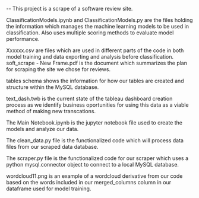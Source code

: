 
-- This project is a scrape of a software review site. 

ClassificationModels.ipynb and ClassificationModels.py are the files holding the information which manages the machine learning models to be used in classification. Also uses multiple scoring methods to evaluate model performance. 

Xxxxxx.csv are files which are used in different parts of the code in both model training and data exporting and analysis before classification.
soft_scrape - New Frame.pdf is the document which summarizes the plan for scraping the site we chose for reviews. 

tables schema shows the information for how our tables are created and structure within the MySQL database. 

text_dash.twb is the current state of the tableau dashboard creation process as we identify business oportunities for using this data as a viable method of making new transcations. 

The Main Notebook.ipynb is the jupyter notebook file used to create the models and analyze our data. 

The clean_data.py file is the functionalized code which will process data files from our scraped data database. 

The scraper.py file is the functionalized code for our scraper which uses a python mysql.connector object to connect to a local MySQL database. 

wordcloud11.png is an example of a wordcloud derivative from our code based on the words included in our merged_columns column in our dataframe used for model training. 
